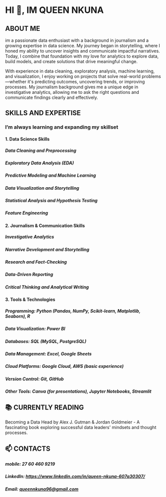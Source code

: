 # HI 👋, IM QUEEN NKUNA
## ABOUT ME
im a passionate data enthusiast with a background in journalism and a growing expertise in data science. My journey began in storytelling, where I honed my ability to uncover insights and communicate impactful narratives. Today, I combine that foundation with my love for analytics to explore data, build models, and create solutions that drive meaningful change.

With experience in data cleaning, exploratory analysis, machine learning, and visualization, I enjoy working on projects that solve real-world problems—whether it's predicting outcomes, uncovering trends, or improving processes. My journalism background gives me a unique edge in investigative analytics, allowing me to ask the right questions and communicate findings clearly and effectively.

## SKILLS AND EXPERTISE
### I’m always learning and expanding my skillset
#### 1. Data Science Skills

##### Data Cleaning and Preprocessing
##### Exploratory Data Analysis (EDA)
##### Predictive Modeling and Machine Learning
##### Data Visualization and Storytelling
##### Statistical Analysis and Hypothesis Testing
##### Feature Engineering

#### 2. Journalism & Communication Skills

##### Investigative Analytics
##### Narrative Development and Storytelling
##### Research and Fact-Checking
##### Data-Driven Reporting
##### Critical Thinking and Analytical Writing

#### 3. Tools & Technologies

##### Programming: Python (Pandas, NumPy, Scikit-learn, Matplotlib, Seaborn), R
##### Data Visualization: Power BI
##### Databases: SQL (MySQL, PostgreSQL)
##### Data Management: Excel, Google Sheets
##### Cloud Platforms: Google Cloud, AWS (basic experience)
##### Version Control: Git, GitHub
##### Other Tools: Canva (for presentations), Jupyter Notebooks, Streamlit

## 📚 CURRENTLY READING
Becoming a Data Head by Alex J. Gutman & Jordan Goldmeier - A fascinating book exploring successful data leaders' mindsets and thought processes.

## 📫 CONTACTS
##### mobile: 27 60 460 9219
##### LinkedIn: https://www.linkedin.com/in/queen-nkuna-607a30307/
##### Email: queennkuna96@gmail.com

